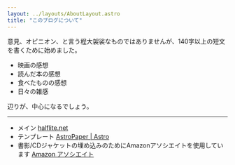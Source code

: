 ```yaml
---
layout: ../layouts/AboutLayout.astro
title: "このブログについて"
---
```


意見、オピニオン、と言う程大袈裟なものではありませんが、140字以上の短文を書くために始めました。

* 映画の感想
* 読んだ本の感想
* 食べたものの感想
* 日々の雑感

辺りが、中心になるでしょう。

_____

* メイン [halflite.net](https://halflite.net/)
* テンプレート [AstroPaper | Astro](https://astro.build/themes/details/astro-paper/)
* 書影/CDジャケットの埋め込みのためにAmazonアソシエイトを使用しています [Amazon アソシエイト](https://affiliate.amazon.co.jp/)
